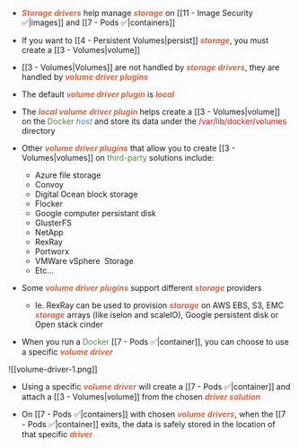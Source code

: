 - <b><i><span style="color:#d46644">Storage drivers</span></i></b> help manage <b><i><span style="color:#d46644">storage</span></i></b> on [[11 - Image Security ✅|images]] and [[7 - Pods ✅|containers]]

- If you want to [[4 - Persistent Volumes|persist]] <b><i><span style="color:#d46644">storage</span></i></b>, you must create a [[3 - Volumes|volume]]

- [[3 - Volumes|Volumes]] are not handled by <b><i><span style="color:#d46644">storage drivers</span></i></b>, they are handled by <b><i><span style="color:#d46644">volume driver plugins</span></i></b>

- The default <b><i><span style="color:#d46644">volume driver plugin</span></i></b> is <b><i><span style="color:#d46644">local</span></i></b>

- The <b><i><span style="color:#d46644">local volume driver plugin</span></i></b> helps create a [[3 - Volumes|volume]] on the <span style="color:#5c7e3e">Docker</span> <i><span style="color:#477bbe">host</span></i> and store its data under the <span style="color:red">/var/lib/docker/volumes</span> directory

- Other <b><i><span style="color:#d46644">volume driver plugins</span></i></b> that allow you to create [[3 - Volumes|volumes]] on <span style="color:#5c7e3e">third-party</span> solutions include:
	- Azure file storage
	- Convoy
	- Digital Ocean block storage
	- Flocker
	- Google computer persistant disk
	- GlusterFS
	- NetApp
	- RexRay
	- Portworx
	- VMWare vSphere  Storage
	- Etc…

- Some <b><i><span style="color:#d46644">volume driver plugins</span></i></b> support different <b><i><span style="color:#d46644">storage</span></i></b> providers
	- Ie. RexRay can be used to provision <b><i><span style="color:#d46644">storage</span></i></b> on AWS EBS, S3, EMC <b><i><span style="color:#d46644">storage</span></i></b> arrays (like iselon and scaleIO), Google persistent disk or Open stack cinder

- When you run a <span style="color:#5c7e3e">Docker</span> [[7 - Pods ✅|container]], you can choose to use a specific <b><i><span style="color:#d46644">volume driver</span></i></b>

![[volume-driver-1.png]]

- Using a specific <b><i><span style="color:#d46644">volume driver</span></i></b> will create a [[7 - Pods ✅|container]] and attach a [[3 - Volumes|volume]] from the chosen <b><i><span style="color:#d46644">driver solution</span></i></b>

- On [[7 - Pods ✅|containers]] with chosen <b><i><span style="color:#d46644">volume drivers</span></i></b>, when the [[7 - Pods ✅|container]] exits, the data is safely stored in the location of that specific <b><i><span style="color:#d46644">driver</span></i></b>